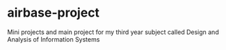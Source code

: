 # airbase-project
Mini projects and main project for my third year subject called Design and Analysis of Information Systems
